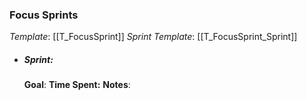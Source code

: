 ### Focus Sprints
*Template*: [[T_FocusSprint]]
*Sprint Template*: [[T_FocusSprint_Sprint]]
- ##### Sprint: 
	**Goal**: 
	**Time Spent:** 
	**Notes**: